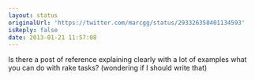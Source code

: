 ```yaml
---
layout: status
originalUrl: 'https://twitter.com/marcgg/status/293326358401134593'
isReply: false
date: 2013-01-21 11:57:08
---
```


Is there a post of reference explaining clearly with a lot of examples what you can do with rake tasks? (wondering if I should write that)
